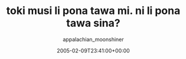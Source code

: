 ---
title: 'toki musi li pona tawa mi. ni li pona tawa sina?'
posts: 1
hash: 't374'
author: 'appalachian_moonshiner'
date: 2005-02-09T23:41:00+00:00
sources:
  - http://forums.tokipona.org/viewtopic.php%3Ft=374.html
---